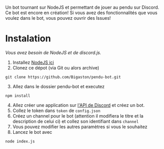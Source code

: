 Un bot tournant sur NodeJS et permettant de jouer au pendu sur Discord. Ce bot est encore en création! Si vous avez des fonctionnalités que vous voulez dans le bot, vous pouvez ouvrir des Issues!

# Instalation
*Vous avez besoin de NodeJS et de discord.js.*

1. Installez [NodeJS ici](https://nodejs.org/en/download/)
2. Clonez ce dépot (via Git ou alors archive)
```
git clone https://github.com/Bigaston/pendu-bot.git
```
3. Allez dans le dossier pendu-bot et executez
```
npm install
```
4. Allez créer une application sur [l'API de Discord](https://discordapp.com/developers/applications/) et créez un bot.
5. Collez le token dans `token` de `config.json`
6. Créez un channel pour le bot (attention il modifiera le titre et la description de celui ci) et collez son identifiant dans `channel`
7. Vous pouvez modifier les autres paramètres si vous le souhaitez
8. Lancez le bot avec
```
node index.js
```
